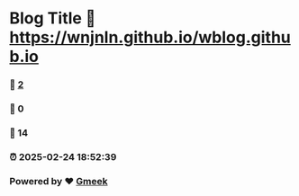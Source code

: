 # Blog Title :link: https://wnjnln.github.io/wblog.github.io 
### :page_facing_up: [2](https://wnjnln.github.io/wblog.github.io/tag.html) 
### :speech_balloon: 0 
### :hibiscus: 14 
### :alarm_clock: 2025-02-24 18:52:39 
### Powered by :heart: [Gmeek](https://github.com/Meekdai/Gmeek)
